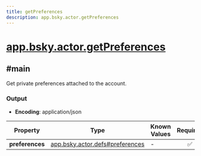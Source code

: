 ```yaml
---
title: getPreferences
description: app.bsky.actor.getPreferences
---
```


# [app.bsky.actor.getPreferences](https://github.com/myConsciousness/atproto.dart/blob/main/lexicons/app/bsky/actor/getPreferences.json)

## #main

Get private preferences attached to the account.

### Output

- **Encoding**: application/json

| Property | Type | Known Values | Required | Description |
| --- | --- | --- | :---: | --- |
| **preferences** | [app.bsky.actor.defs#preferences](../../../../lexicons/app/bsky/actor/defs.md#preferences) | - | ✅ | - |
